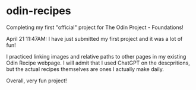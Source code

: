 # odin-recipes

Completing my first "official" project for The Odin Project - Foundations!

April 21 11:47AM:
I have just submitted my first project and it was a lot of fun!

I practiced linking images and relative paths to other pages in my existing Odin Recipe webpage.
I will admit that I used ChatGPT on the descpritions, but the actual recipes themselves are ones I actually make daily.

Overall, very fun project!